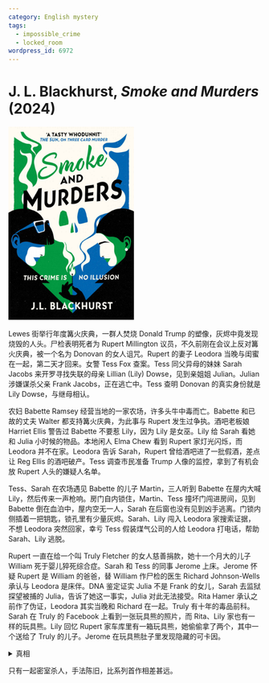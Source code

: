 ```yaml
---
category: English mystery
tags:
  - impossible_crime
  - locked_room
wordpress_id: 6972
---
```


# J. L. Blackhurst, <i>Smoke and Murders</i> (2024)

<img src=images/2024_cover.jpg width=250/>

Lewes 街举行年度篝火庆典，一群人焚烧 Donald Trump 的塑像，灰烬中竟发现烧毁的人头。尸检表明死者为 Rupert Millington 议员，不久前刚在会议上反对篝火庆典，被一个名为 Donovan 的女人诅咒。Rupert 的妻子 Leodora 当晚与闺蜜在一起，第二天才回来。女警 Tess Fox 查案。Tess 同父异母的妹妹 Sarah Jacobs 来开罗寻找失联的母亲 Lillian (Lily) Dowse，见到亲姐姐 Julian。Julian 涉嫌谋杀父亲 Frank Jacobs，正在逃亡中。Tess 查明 Donovan 的真实身份就是 Lily Dowse，与继母相认。

农妇 Babette Ramsey 经营当地的一家农场，许多头牛中毒而亡。Babette 和已故的丈夫 Walter 都支持篝火庆典，为此事与 Rupert 发生过争执。酒吧老板娘 Harriet Ellis 警告过 Babette 不要惹 Lily，因为 Lily 是女巫。Lily 给 Sarah 看她和 Julia 小时候的物品。本地闲人 Elma Chew 看到 Rupert 家灯光闪烁，而 Leodora 并不在家。Leodora 告诉 Sarah，Rupert 曾给酒吧进了一批假酒，差点让 Reg Ellis 的酒吧破产。Tess 调查市民准备 Trump 人像的监控，拿到了有机会放 Rupert 人头的嫌疑人名单。

Tess、Sarah 在农场遇见 Babette 的儿子 Martin，三人听到 Babette 在屋内大喊 Lily，然后传来一声枪响。房门自内锁住，Martin、Tess 撞坏门闯进房间，见到 Babette 倒在血泊中，屋内空无一人，Sarah 在后窗也没有见到凶手逃离。门锁内侧插着一把钥匙，锁孔里有少量灰烬。Sarah、Lily 闯入 Leodora 家搜索证据，不想 Leodora 突然回家，幸亏 Tess 假装煤气公司的人给 Leodora 打电话，帮助 Sarah、Lily 逃脱。

Rupert 一直在给一个叫 Truly Fletcher 的女人慈善捐款，她十一个月大的儿子 William 死于婴儿猝死综合症。Sarah 和 Tess 的同事 Jerome 上床。Jerome 怀疑 Rupert 是 William 的爸爸，替 William 作尸检的医生 Richard Johnson-Wells 承认与 Leodora 是床伴。DNA 鉴定证实 Julia 不是 Frank 的女儿，Sarah 去监狱探望被捕的 Julia，告诉了她这一事实，Julia 对此无法接受。Rita Hamer 承认之前作了伪证，Leodora 其实当晚和 Richard 在一起。Truly 有十年的毒品前科。Sarah 在 Truly 的 Facebook 上看到一张玩具熊的照片，而 Rita、Lily 家也有一样的玩具熊。Lily 回忆 Rupert 家车库里有一箱玩具熊，她偷偷拿了两个，其中一个送给了 Truly 的儿子。Jerome 在玩具熊肚子里发现隐藏的可卡因。

<details><summary>真相</summary>
Rupert 为了拿回装毒品的玩具熊杀死了 William，Truly 为了复仇杀死 Rupert，把人头藏在 Trump 人像中。Truly 的姐姐 Harriet 将 Tess 刺伤。Truly 杀死 Babette，将一把钥匙系上线，插在内侧的锁孔里，稍微拉出来一些，留出余量以便在门外用第二把钥匙锁门。她在门外锁上门后，再拉线使内侧的钥匙进入锁孔，最后将线烧掉，所以锁孔里留有灰烬。Tess 等人听到 Babette 叫 Lily 的名字，是 Truly 在隔壁放录音。
</details>

只有一起密室杀人，手法陈旧，比系列首作相差甚远。